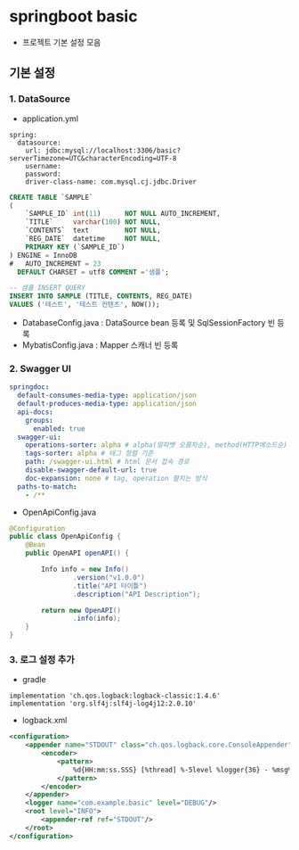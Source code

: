 # springboot basic
- 프로젝트 기본 설정 모음

## 기본 설정
### 1. DataSource
- application.yml
```
spring:
  datasource:
    url: jdbc:mysql://localhost:3306/basic?serverTimezone=UTC&characterEncoding=UTF-8
    username:
    password:
    driver-class-name: com.mysql.cj.jdbc.Driver
```
```sql
CREATE TABLE `SAMPLE`
(
    `SAMPLE_ID` int(11)      NOT NULL AUTO_INCREMENT,
    `TITLE`     varchar(100) NOT NULL,
    `CONTENTS`  text         NOT NULL,
    `REG_DATE`  datetime     NOT NULL,
    PRIMARY KEY (`SAMPLE_ID`)
) ENGINE = InnoDB
#   AUTO_INCREMENT = 23
  DEFAULT CHARSET = utf8 COMMENT ='샘플';

-- 샘플 INSERT QUERY
INSERT INTO SAMPLE (TITLE, CONTENTS, REG_DATE)
VALUES ('테스트', '테스트 컨텐츠', NOW());
```

- DatabaseConfig.java : 
DataSource bean 등록 및 SqlSessionFactory 빈 등록
- MybatisConfig.java :
Mapper 스캐너 빈 등록


### 2. Swagger UI
```yaml
springdoc:
  default-consumes-media-type: application/json
  default-produces-media-type: application/json
  api-docs:
    groups:
      enabled: true
  swagger-ui:
    operations-sorter: alpha # alpha(알파벳 오름차순), method(HTTP메소드순)
    tags-sorter: alpha # 태그 정렬 기준
    path: /swagger-ui.html # html 문서 접속 경로
    disable-swagger-default-url: true
    doc-expansion: none # tag, operation 펼치는 방식
  paths-to-match:
    - /**
```
- OpenApiConfig.java
```java
@Configuration
public class OpenApiConfig {
    @Bean
    public OpenAPI openAPI() {

        Info info = new Info()
                .version("v1.0.0")
                .title("API 타이틀")
                .description("API Description");

        return new OpenAPI()
                .info(info);
    }
}
```

### 3. 로그 설정 추가
- gradle
```
implementation 'ch.qos.logback:logback-classic:1.4.6'
implementation 'org.slf4j:slf4j-log4j12:2.0.10'
```
- logback.xml
```xml
<configuration>
    <appender name="STDOUT" class="ch.qos.logback.core.ConsoleAppender">
        <encoder>
            <pattern>
                %d{HH:mm:ss.SSS} [%thread] %-5level %logger{36} - %msg%n
            </pattern>
        </encoder>
    </appender>
    <logger name="com.example.basic" level="DEBUG"/>
    <root level="INFO">
        <appender-ref ref="STDOUT"/>
    </root>
</configuration>
```